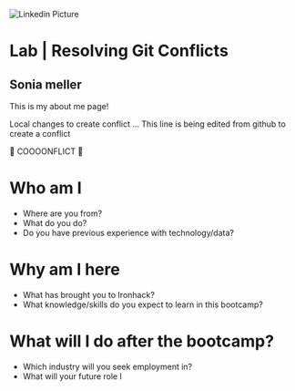 ![Linkedin Picture](https://www.google.com/url?sa=i&url=https%3A%2F%2Fpt.linkedin.com%2Fin%2Fsoniameller&psig=AOvVaw0B_BZP7Wtf3Wtv9LPYMCYD&ust=1581629325378000&source=images&cd=vfe&ved=0CAIQjRxqFwoTCKDCutH6zOcCFQAAAAAdAAAAABAD)

# Lab | Resolving Git Conflicts

## Sonia meller

This is my about me page!

Local changes to create conflict ...
This line is being edited from github to create a conflict

👹 COOOONFLICT 👹

# Who am I

- Where are you from?
- What do you do?
- Do you have previous experience with technology/data?

# Why am I here

- What has brought you to Ironhack?
- What knowledge/skills do you expect to learn in this bootcamp?

# What will I do after the bootcamp?

- Which industry will you seek employment in?
- What will your future role l
